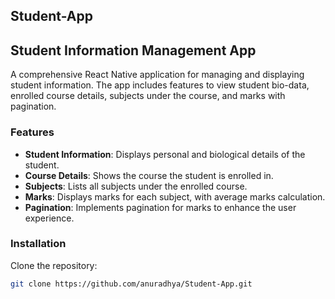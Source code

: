 ## Student-App

## Student Information Management App

A comprehensive React Native application for managing and displaying student information. The app includes features to view student bio-data, enrolled course details, subjects under the course, and marks with pagination.

### Features
- **Student Information**: Displays personal and biological details of the student.
- **Course Details**: Shows the course the student is enrolled in.
- **Subjects**: Lists all subjects under the enrolled course.
- **Marks**: Displays marks for each subject, with average marks calculation.
- **Pagination**: Implements pagination for marks to enhance the user experience.

### Installation

Clone the repository:

```bash
git clone https://github.com/anuradhya/Student-App.git
